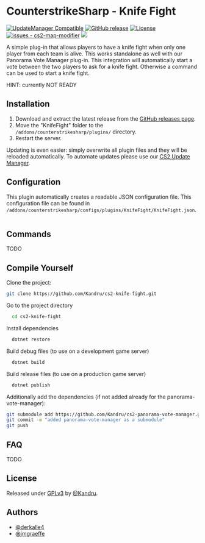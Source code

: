 # CounterstrikeSharp - Knife Fight

[![UpdateManager Compatible](https://img.shields.io/badge/CS2-UpdateManager-darkgreen)](https://github.com/Kandru/cs2-update-manager/)
[![GitHub release](https://img.shields.io/github/release/Kandru/cs2-knife-fight?include_prereleases=&sort=semver&color=blue)](https://github.com/Kandru/cs2-knife-fight/releases/)
[![License](https://img.shields.io/badge/License-GPLv3-blue)](#license)
[![issues - cs2-map-modifier](https://img.shields.io/github/issues/Kandru/cs2-knife-fight)](https://github.com/Kandru/cs2-knife-fight/issues)
[![](https://www.paypalobjects.com/en_US/i/btn/btn_donateCC_LG.gif)](https://www.paypal.com/donate/?hosted_button_id=C2AVYKGVP9TRG)

A simple plug-in that allows players to have a knife fight when only one player from each team is alive. This works standalone as well with our Panorama Vote Manager plug-in. This integration will automatically start a vote between the two players to ask for a knife fight. Otherwise a command can be used to start a knife fight.

HINT: currently NOT READY

## Installation

1. Download and extract the latest release from the [GitHub releases page](https://github.com/Kandru/cs2-knife-fight/releases/).
2. Move the "KnifeFight" folder to the `/addons/counterstrikesharp/plugins/` directory.
3. Restart the server.

Updating is even easier: simply overwrite all plugin files and they will be reloaded automatically. To automate updates please use our [CS2 Update Manager](https://github.com/Kandru/cs2-update-manager/).


## Configuration

This plugin automatically creates a readable JSON configuration file. This configuration file can be found in `/addons/counterstrikesharp/configs/plugins/KnifeFight/KnifeFight.json`.

```json

```

## Commands

TODO

## Compile Yourself

Clone the project:

```bash
git clone https://github.com/Kandru/cs2-knife-fight.git
```

Go to the project directory

```bash
  cd cs2-knife-fight
```

Install dependencies

```bash
  dotnet restore
```

Build debug files (to use on a development game server)

```bash
  dotnet build
```

Build release files (to use on a production game server)

```bash
  dotnet publish
```

Additionally add the dependencies (if not added already for the panorama-vote-manager):

```bash
git submodule add https://github.com/Kandru/cs2-panorama-vote-manager.git
git commit -m "added panorama-vote-manager as a submodule"
git push
```

## FAQ

TODO

## License

Released under [GPLv3](/LICENSE) by [@Kandru](https://github.com/Kandru).

## Authors

- [@derkalle4](https://www.github.com/derkalle4)
- [@jmgraeffe](https://www.github.com/jmgraeffe)
